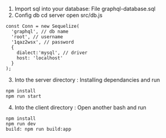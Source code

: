 1. Import sql into your database: File graphql-database.sql
2. Config db
cd server
open src/db.js
```
const Conn = new Sequelize(
  'graphql', // db name
  'root', // username
  '1qaz2wsx', // password
  {
    dialect:'mysql', // driver
    host: 'localhost'
  }
);
```
3. Into the server directory :
Installing dependancies  and run
```
npm install
npm run start
```

4. Into the client directory :
Open another bash and run 

```
npm install
npm run dev
build: npm run build:app